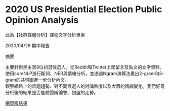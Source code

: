 # 2020 US Presidential Election Public Opinion Analysis
此為【社群媒體分析】課程文字分析專案

2020/04/28 期中報告

摘要

主要針對民主黨8位初選候選人，從Reddit和Twitter上爬留言及貼文的文字資料， </br>
使用coreNLP進行斷詞、NER與情緒分析，並透過Ngram演算法畫出2-gram和3-gram的共現圖進一步分析內文， </br>
觀察網路上的話題趨勢、對不同候選人的討論熱度以及大眾的情緒變化。我們好奇分析後的結果是否能驗證辯論會、初選的走勢。

[網頁版結果](https://rpubs.com/RitaTang/usa_election)
